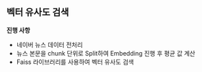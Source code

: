 ## 벡터 유사도 검색

**진행 사항**

 - 네이버 뉴스 데이터 전처리
 - 뉴스 본문을 chunk 단위로 Split하여 Embedding 진행 후 평균 값 계산
 - Faiss 라이브러리를 사용하여 벡터 유사도 검색
